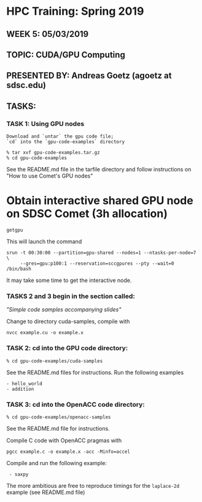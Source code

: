 # HPC Training:  Spring 2019
## WEEK 5: 05/03/2019
## TOPIC:  CUDA/GPU Computing
## PRESENTED BY: Andreas Goetz (agoetz  at  sdsc.edu)

## TASKS:
### TASK 1:  Using GPU nodes  
    Download and `untar` the gpu code file; 
    `cd` into the `gpu-code-examples` directory

```
% tar xvf gpu-code-examples.tar.gz
% cd gpu-code-examples
```
See the README.md file in the tarfile directory and
follow instructions on "How to use Comet's GPU nodes"


# Obtain interactive shared GPU node on SDSC Comet (3h allocation)
`getgpu`

This will launch the command

```
srun -t 00:30:00 --partition=gpu-shared --nodes=1 --ntasks-per-node=7 \
     --gres=gpu:p100:1 --reservation=sccgpures --pty --wait=0 /bin/bash
```

It may take some time to get the interactive node.

### TASKS 2 and 3 begin in the section called:
*"Simple code samples accompanying slides"*

Change to directory cuda-samples, compile with 
```
nvcc example.cu -o example.x
```

### TASK 2:  cd into the GPU code directory: 
```
% cd gpu-code-examples/cuda-samples
```

See the README.md files for instructions.
Run the following examples
 
	- hello_world
	- addition


### TASK 3:  cd into the OpenACC code directory:
```
% cd gpu-code-examples/openacc-samples
```
See the README.md file for instructions.

Compile C code with OpenACC pragmas with 
```
pgcc example.c -o example.x -acc -Minfo=accel
```

Compile and run the following example: 
 
	 - saxpy
	 
The more ambitious are free to reproduce timings for the `laplace-2d` example (see README.md file)

